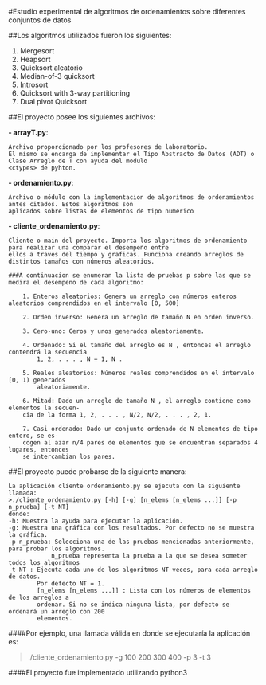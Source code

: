 #Estudio experimental de algoritmos de ordenamientos sobre diferentes conjuntos de datos

##Los algoritmos utilizados fueron los siguientes:

1. Mergesort
2. Heapsort
3. Quicksort aleatorio
4. Median-of-3 quicksort
5. Introsort
6. Quicksort with 3-way partitioning
7. Dual pivot Quicksort

##El proyecto posee los siguientes archivos:

**- arrayT.py**:
	
	Archivo proporcionado por los profesores de laboratorio.
	El mismo se encarga de implementar el Tipo Abstracto de Datos (ADT) o Clase Arreglo de T con ayuda del modulo 
	<ctypes> de pyhton.

**- ordenamiento.py**:
	
	Archivo o módulo con la implementacion de algoritmos de ordenamientos antes citados. Estos algoritmos son 
	aplicados sobre listas de elementos de tipo numerico 

**- cliente_ordenamiento.py**:

	Cliente o main del proyecto. Importa los algoritmos de ordenamiento para realizar una comparar el desempeño entre
	ellos a traves del tiempo y graficas. Funciona creando arreglos de distintos tamaños con números aleatorios.

	###A continuacion se enumeran la lista de pruebas p sobre las que se medira el desempeno de cada algoritmo:

		1. Enteros aleatorios: Genera un arreglo con números enteros aleatorios comprendidos en el intervalo [0, 500] 

		2. Orden inverso: Genera un arreglo de tamaño N en orden inverso.

		3. Cero-uno: Ceros y unos generados aleatoriamente.

		4. Ordenado: Si el tamaño del arreglo es N , entonces el arreglo contendrá la secuencia
			1, 2, . . . , N − 1, N .

		5. Reales aleatorios: Números reales comprendidos en el intervalo [0, 1) generados
			aleatoriamente.

		6. Mitad: Dado un arreglo de tamaño N , el arreglo contiene como elementos la secuen-
		cia de la forma 1, 2, . . . , N/2, N/2, . . . , 2, 1.

		7. Casi ordenado: Dado un conjunto ordenado de N elementos de tipo entero, se es-
		cogen al azar n/4 pares de elementos que se encuentran separados 4 lugares, entonces
		se intercambian los pares.



##El proyecto puede probarse de la siguiente manera:

	La aplicación cliente ordenamiento.py se ejecuta con la siguiente llamada:
	>./cliente_ordenamiento.py [-h] [-g] [n_elems [n_elems ...]] [-p n_prueba] [-t NT] 
	donde:
	-h: Muestra la ayuda para ejecutar la aplicación.
	-g: Muestra una gráfica con los resultados. Por defecto no se muestra la gráfica.
	-p n_prueba: Selecciona una de las pruebas mencionadas anteriormente, para probar los algoritmos.
				n_prueba representa la prueba a la que se desea someter todos los algoritmos
	-t NT : Ejecuta cada uno de los algoritmos NT veces, para cada arreglo de datos.
			Por defecto NT = 1.
			[n_elems [n_elems ...]] : Lista con los números de elementos de los arreglos a
			ordenar. Si no se indica ninguna lista, por defecto se ordenará un arreglo con 200
			elementos.

####Por ejemplo, una llamada válida en donde se ejecutarı́a la aplicación es:

>./cliente_ordenamiento.py -g 100 200 300 400 -p 3 -t 3

####El proyecto fue implementado utilizando python3